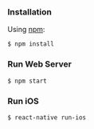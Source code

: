 ### Installation

Using [npm](https://www.npmjs.com/):

    $ npm install


### Run Web Server

    $ npm start


### Run iOS

    $ react-native run-ios
